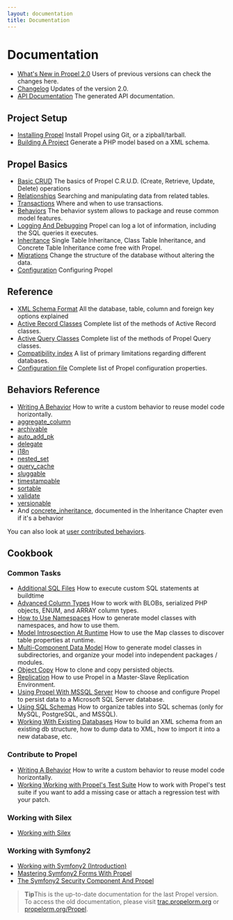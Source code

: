 ```yaml
---
layout: documentation
title: Documentation
---
```



# Documentation #

 * [What's New in Propel 2.0](whats-new.html) Users of previous versions can check the changes here.
 * [Changelog](https://github.com/propelorm/Propel2/blob/master/UPDATE.md) Updates of the version 2.0.
 * [API Documentation](http://api.propelorm.org/) The generated API documentation.

## Project Setup ##

 * [Installing Propel](01-installation.html) Install Propel using Git, or a zipball/tarball.
 * [Building A Project](02-buildtime.html) Generate a PHP model based on a XML schema.

## Propel Basics ##

* [Basic CRUD](03-basic-crud.html) The basics of Propel C.R.U.D. (Create, Retrieve, Update, Delete) operations
* [Relationships](04-relationships.html) Searching and manipulating data from related tables.
* [Transactions](05-transactions.html) Where and when to use transactions.
* [Behaviors](06-behaviors.html) The behavior system allows to package and reuse common model features.
* [Logging And Debugging](07-logging.html) Propel can log a lot of information, including the SQL queries it executes.
* [Inheritance](08-inheritance.html) Single Table Inheritance, Class Table Inheritance, and Concrete Table Inheritance come free with Propel.
* [Migrations](09-migrations.html) Change the structure of the database without altering the data.
* [Configuration](10-configuration.html) Configuring Propel

## Reference ##

* [XML Schema Format](/documentation/reference/schema.html) All the database, table, column and foreign key options explained
* [Active Record Classes](/documentation/reference/active-record.html) Complete list of the methods of Active Record classes.
* [Active Query Classes](/documentation/reference/model-criteria.html) Complete list of the methods of Propel Query classes.
* [Compatibility index](/documentation/reference/compatibility-index.html) A list of primary limitations regarding different databases.
* [Configuration file](/documentation/reference/configuration-file.html) Complete list of Propel configuration properties.


## Behaviors Reference ##

* [Writing A Behavior](/documentation/cookbook/writing-behavior.html) How to write a custom behavior to reuse model code horizontally.
* [aggregate_column](/documentation/behaviors/aggregate-column.html)
* [archivable](/documentation/behaviors/archivable.html)
* [auto_add_pk](/documentation/behaviors/auto-add-pk.html)
* [delegate](/documentation/behaviors/delegate.html)
* [i18n](/documentation/behaviors/i18n.html)
* [nested_set](/documentation/behaviors/nested-set.html)
* [query_cache](/documentation/behaviors/query-cache.html)
* [sluggable](/documentation/behaviors/sluggable.html)
* [timestampable](/documentation/behaviors/timestampable.html)
* [sortable](/documentation/behaviors/sortable.html)
* [validate](/documentation/behaviors/validate.html)
* [versionable](/documentation/behaviors/versionable.html)
* And [concrete_inheritance](08-inheritance.html), documented in the Inheritance Chapter even if it's a behavior

You can also look at [user contributed behaviors](../documentation/cookbook/user-contributed-behaviors.html).

## Cookbook ##

### Common Tasks ###

* [Additional SQL Files](/documentation/cookbook/adding-additional-sql-files.html) How to execute custom SQL statements at buildtime
* [Advanced Column Types](/documentation/cookbook/working-with-advanced-column-types.html) How to work with BLOBs, serialized PHP objects, ENUM, and ARRAY column types.
* [How to Use Namespaces](/documentation/cookbook/namespaces.html) How to generate model classes with namespaces, and how to use them.
* [Model Introspection At Runtime](/documentation/cookbook/runtime-introspection.html) How to use the Map classes to discover table properties at runtime.
* [Multi-Component Data Model](/documentation/cookbook/multi-component-data-model.html) How to generate model classes in subdirectories, and organize your model into independent packages / modules.
* [Object Copy](/documentation/cookbook/copying-persisted-objects.html) How to clone and copy persisted objects.
* [Replication](/documentation/cookbook/replication.html) How to use Propel in a Master-Slave Replication Environment.
* [Using Propel With MSSQL Server](/documentation/cookbook/using-mssql-server.html) How to choose and configure Propel to persist data to a Microsoft SQL Server database.
* [Using SQL Schemas](/documentation/cookbook/using-sql-schemas.html) How to organize tables into SQL schemas (only for MySQL, PostgreSQL, and MSSQL).
* [Working With Existing Databases](/documentation/cookbook/working-with-existing-databases.html) How to build an XML schema from an existing db structure, how to dump data to XML, how to import it into a new database, etc.

### Contribute to Propel ###

* [Writing A Behavior](/documentation/cookbook/writing-behavior.html) How to write a custom behavior to reuse model code horizontally.
* [Working Working with Propel's Test Suite](/documentation/cookbook/working-with-test-suite.html) How to work with Propel's test suite if you want to add a missing case or attach a regression test with your patch.

### Working with Silex ###

* [Working with Silex](/documentation/cookbook/silex/working-with-silex.html)

### Working with Symfony2 ###

* [Working with Symfony2 (Introduction)](/documentation/cookbook/symfony2/working-with-symfony2.html)
* [Mastering Symfony2 Forms With Propel](/documentation/cookbook/symfony2/mastering-symfony2-forms-with-propel.html)
* [The Symfony2 Security Component And Propel](/documentation/cookbook/symfony2/the-symfony2-security-component-and-propel.html)

>**Tip**This is the up-to-date documentation for the last Propel version.
> To access the old documentation, please visit
[trac.propelorm.org](http://trac.propelorm.org) or
[propelorm.org/Propel](http://propelorm.org/Propel/).
